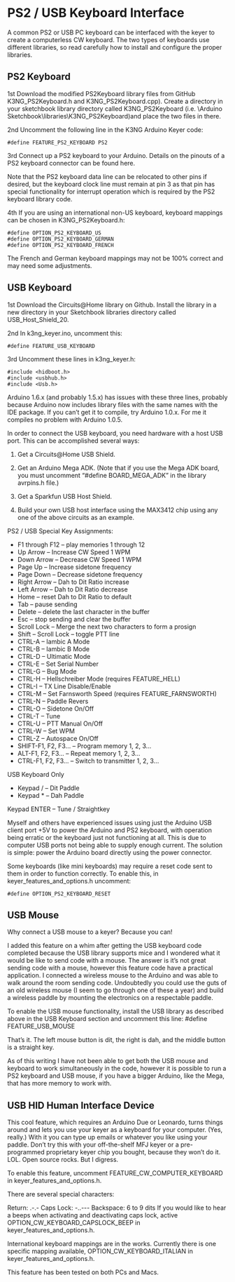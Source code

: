 # PS2 / USB Keyboard Interface

A common PS2 or USB PC keyboard can be interfaced with the keyer to create a computerless CW keyboard.  The two types of keyboards use different libraries, so read carefully how to install and configure the proper libraries.

## PS2 Keyboard

1st  Download the modified PS2Keyboard library files from GitHub K3NG_PS2Keyboard.h and K3NG_PS2Keyboard.cpp).  Create a directory in your sketchbook library directory called K3NG_PS2Keyboard (i.e. \Arduino Sketchbook\libraries\K3NG_PS2Keyboard\)and place the two files in there.

2nd Uncomment the following line in the K3NG Arduino Keyer code:

    #define FEATURE_PS2_KEYBOARD PS2

3rd Connect up a PS2 keyboard to your Arduino.  Details on the pinouts of a PS2 keyboard connector can be found here.

Note that the PS2 keyboard data line can be relocated to other pins if desired, but the keyboard clock line must remain at pin 3 as that pin has special functionality for interrupt operation which is required by the PS2 keyboard library code.

4th If you are using an international non-US keyboard, keyboard mappings can be chosen in K3NG_PS2Keyboard.h:

    #define OPTION_PS2_KEYBOARD_US
    #define OPTION_PS2_KEYBOARD_GERMAN
    #define OPTION_PS2_KEYBOARD_FRENCH

The French and German keyboard mappings may not be 100% correct and may need some adjustments.

## USB Keyboard

1st Download the Circuits@Home library on Github.  Install the library in a new directory in your Sketchbook libraries directory called USB_Host_Shield_20.

2nd In k3ng_keyer.ino, uncomment this:

    #define FEATURE_USB_KEYBOARD

3rd Uncomment these lines in k3ng_keyer.h:

    #include <hidboot.h>
    #include <usbhub.h>
    #include <Usb.h>

Arduino 1.6.x (and probably 1.5.x) has issues with these three lines, probably because Arduino now includes library files with the same names with the IDE package.  If you can’t get it to compile, try Arduino 1.0.x.  For me it compiles no problem with Arduino 1.0.5.

In order to connect the USB keyboard, you need hardware with a host USB port.  This can be accomplished several ways:

1. Get a Circuits@Home USB Shield.

2. Get an Arduino Mega ADK.  (Note that if you use the Mega ADK board, you must uncomment “#define BOARD_MEGA_ADK” in the library avrpins.h file.)

3. Get a Sparkfun USB Host Shield.

4.  Build your own USB host interface using the MAX3412 chip using any one of the above circuits as an example.

PS2 / USB Special Key Assignments:

* F1 through F12 – play memories 1 through 12
* Up Arrow – Increase CW Speed 1 WPM
* Down Arrow – Decrease CW Speed 1 WPM
* Page Up – Increase sidetone frequency
* Page Down – Decrease sidetone frequency
* Right Arrow – Dah to Dit Ratio increase
* Left Arrow – Dah to Dit Ratio decrease
* Home – reset Dah to Dit Ratio to default
* Tab – pause sending
* Delete – delete the last character in the buffer
* Esc – stop sending and clear the buffer
* Scroll Lock – Merge the next two characters to form a prosign
* Shift – Scroll Lock – toggle PTT line
* CTRL-A – Iambic A Mode
* CTRL-B – Iambic B Mode
* CTRL-D – Ultimatic Mode
* CTRL-E – Set Serial Number
* CTRL-G – Bug Mode
* CTRL-H – Hellschreiber Mode (requires FEATURE_HELL)
* CTRL-I – TX Line Disable/Enable
* CTRL-M – Set Farnsworth Speed (requires FEATURE_FARNSWORTH)
* CTRL-N – Paddle Revers
* CTRL-O – Sidetone On/Off
* CTRL-T – Tune
* CTRL-U – PTT Manual On/Off
* CTRL-W – Set WPM
* CTRL-Z – Autospace On/Off
* SHIFT-F1, F2, F3… – Program memory 1, 2, 3…
* ALT-F1, F2, F3… – Repeat memory 1, 2, 3…
* CTRL-F1, F2, F3… – Switch to transmitter 1, 2, 3…

USB Keyboard Only

* Keypad /  – Dit Paddle
* Keypad * – Dah Paddle

Keypad ENTER – Tune / Straightkey

Myself and others have experienced issues using just the Arduino USB client port +5V to power the Arduino and PS2 keyboard, with operation being erratic or the keyboard just not functioning at all.  This is due to computer USB ports not being able to supply enough current. The solution is simple: power the Arduino board directly using the power connector.

Some keyboards (like mini keyboards) may require a reset code sent to them in order to function correctly.  To enable this, in keyer_features_and_options.h uncomment:

    #define OPTION_PS2_KEYBOARD_RESET

## USB Mouse

Why connect a USB mouse to a keyer?  Because you can!

I added this feature on a whim after getting the USB keyboard code completed because the USB library supports mice and I wondered what it would be like to send code with a mouse.  The answer is it’s not great sending code with a mouse, however this feature code have  a practical application.  I connected a wireless mouse to the Arduino and was able to walk around the room sending code.  Undoubtedly you could use the guts of an old wireless mouse (I seem to go through one of these a year) and build a wireless paddle by mounting the electronics on a respectable paddle.

To enable the USB mouse functionality, install the USB library as described above in the USB Keyboard section and uncomment this line: #define FEATURE_USB_MOUSE

That’s it.  The left mouse button is dit, the right is dah, and the middle button is a straight key.

As of this writing I have not been able to get both the USB mouse and keyboard to work simultaneously in the code, however it is possible to run a PS2 keyboard and USB mouse, if you have a bigger Arduino, like the Mega, that has more memory to work with.

## USB HID Human Interface Device

This cool feature, which requires an Arduino Due or Leonardo, turns things around and lets you use your keyer as a keyboard for your computer.  (Yes, really.)  With it you can type up emails or whatever you like using your paddle.  Don’t try this with your off-the-shelf MFJ keyer or a pre-programmed proprietary keyer chip you bought, because they won’t do it.  LOL.  Open source rocks.  But I digress.

To enable this feature, uncomment FEATURE_CW_COMPUTER_KEYBOARD in keyer_features_and_options.h.

There are several special characters:

Return:     .-.-
Caps Lock:  -..---
Backspace:  6 to 9 dits
If you would like to hear a beeps when activating and deactivating caps lock, active OPTION_CW_KEYBOARD_CAPSLOCK_BEEP in keyer_features_and_options.h.

International keyboard mappings are in the works.  Currently there is one specific mapping available, OPTION_CW_KEYBOARD_ITALIAN in keyer_features_and_options.h.

This feature has been tested on both PCs and Macs.
